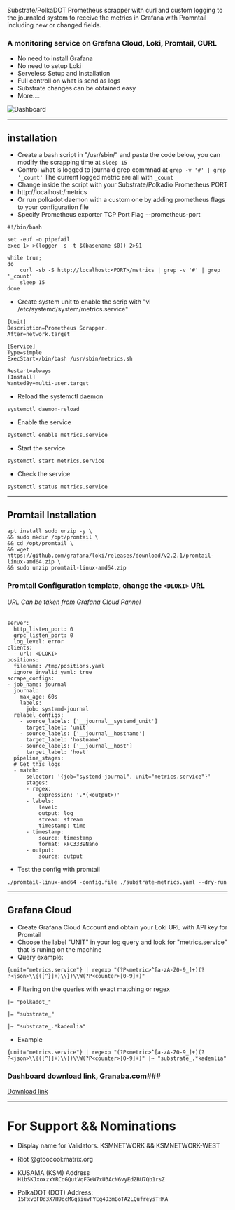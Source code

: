 Substrate/PolkaDOT Prometheus scrapper with curl and custom logging to the journaled system to receive the metrics in Grafana with Promntail including new or changed fields. 

### A monitoring service on Grafana Cloud, Loki, Promtail, CURL ###
* No need to install Grafana
* No need to setup Loki
* Serveless Setup and Installation
* Full controll on what is send as logs
* Substrate changes can be obtained easy
* More....

![Dashboard](https://grafana.com/api/dashboards/15674/images/11599/image)

---
## installation
* Create a bash script in "/usr/sbin/" and paste the code below, you can modify the scrapping time at ```sleep 15```
* Control what is logged to journald grep commnad at ```grep -v '#' | grep '_count'``` The current logged metric are all with ```_count``` 
* Change <PORT> inside the script with your Substrate/Polkadio Prometheus PORT
* http://localhost:<PORT>/metrics
* Or run polkadot daemon with a custom one by adding prometheus flags to your configuration file
* Specify Prometheus exporter TCP Port Flag --prometheus-port <PORT>
```
#!/bin/bash

set -euf -o pipefail
exec 1> >(logger -s -t $(basename $0)) 2>&1

while true;
do
    curl -sb -S http://localhost:<PORT>/metrics | grep -v '#' | grep '_count' 
    sleep 15
done
```
* Create system unit to enable the scrip with "vi /etc/systemd/system/metrics.service" 
```
[Unit]
Description=Prometheus Scrapper.
After=network.target 

[Service]
Type=simple 
ExecStart=/bin/bash /usr/sbin/metrics.sh

Restart=always
[Install]
WantedBy=multi-user.target
```
* Reload the systemctl daemon
```
systemctl daemon-reload 
```
* Enable the service 
```
systemctl enable metrics.service
```
* Start the service
```
systemctl start metrics.service
```
* Check the service 
```
systemctl status metrics.service
```
---
## Promtail Installation ##
```
apt install sudo unzip -y \
&& sudo mkdir /opt/promtail \
&& cd /opt/promtail \
&& wget https://github.com/grafana/loki/releases/download/v2.2.1/promtail-linux-amd64.zip \
&& sudo unzip promtail-linux-amd64.zip
```
### Promtail Configuration template, change the ```<DLOKI>``` URL ###
###### URL Can be taken from Grafana Cloud Pannel ######
```
server:
  http_listen_port: 0
  grpc_listen_port: 0
  log_level: error
clients:
  - url: <DLOKI>
positions:
  filename: /tmp/positions.yaml
  ignore_invalid_yaml: true
scrape_configs:
- job_name: journal
  journal:
    max_age: 60s
    labels:
      job: systemd-journal
  relabel_configs:
    - source_labels: ['__journal__systemd_unit']
      target_label: 'unit'
    - source_labels: ['__journal__hostname']
      target_label: 'hostname'
    - source_labels: ['__journal__host']
      target_label: 'host'
  pipeline_stages:
  # Get this logs
  - match:
      selector: '{job="systemd-journal", unit="metrics.service"}'
      stages:
      - regex:
          expression: '.*(<output>)'
      - labels:
          level:
          output: log
          stream: stream
          timestamp: time
      - timestamp:
          source: timestamp
          format: RFC3339Nano
      - output:
          source: output
```
* Test the config with promtail
```
./promtail-linux-amd64 -config.file ./substrate-metrics.yaml --dry-run 
```
---
## Grafana Cloud ##
* Create Grafana Cloud Account and obtain your Loki URL with API key for Promtail
* Choose the label "UNIT" in your log query and look for "metrics.service" that is runing on the machine 
* Query example:
```
{unit="metrics.service"} | regexp "(?P<metric>^[a-zA-Z0-9_]+)(?P<json>\\{([^}]+)\\})\\W(?P<counter>[0-9]+)"
```
* Filtering on the queries with exact matching or regex
```
|= "polkadot_"
```
```
|= "substrate_"
```
```
|~ "substrate_.*kademlia"
```
* Example
```
{unit="metrics.service"} | regexp "(?P<metric>^[a-zA-Z0-9_]+)(?P<json>\\{([^}]+)\\})\\W(?P<counter>[0-9]+)" |~ "substrate_.*kademlia"
```

### Dashboard download link, Granaba.com###
[Download link](https://grafana.com/grafana/dashboards/15674)

---
# For Support && Nominations #
* Display name for Validators. KSMNETWORK && KSMNETWORK-WEST 
* Riot @gtoocool:matrix.org

* KUSAMA (KSM) Address
```H1bSKJxoxzxYRCdGQutVqFGeW7xU3AcN6vyEdZBU7Qb1rsZ```

* PolkaDOT (DOT) Address:
```15FxvBFDd3X7H9qcMGqsiuvFYEg4D3mBoTA2LQufreysTHKA```
